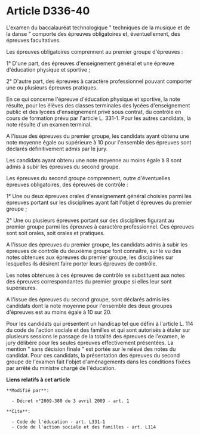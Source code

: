 # Article D336-40

L'examen du baccalauréat technologique " techniques de la musique et de la danse " comporte des épreuves obligatoires et,
éventuellement, des épreuves facultatives. 

Les épreuves obligatoires comprennent au premier groupe d'épreuves : 

1° D'une part, des épreuves d'enseignement général et une épreuve d'éducation physique et sportive ; 

2° D'autre part, des épreuves à caractère professionnel pouvant comporter une ou plusieurs épreuves pratiques. 

En ce qui concerne l'épreuve d'éducation physique et sportive, la note résulte, pour les élèves des classes terminales des
lycées d'enseignement public et des lycées d'enseignement privé sous contrat, du contrôle en cours de formation prévu par
l'article L. 331-1. Pour les autres candidats, la note résulte d'un examen terminal.

A l'issue des épreuves du premier groupe, les candidats ayant obtenu une note moyenne égale ou supérieure à 10 pour
l'ensemble des épreuves sont déclarés définitivement admis par le jury. 

Les candidats ayant obtenu une note moyenne au moins égale à 8 sont admis à subir les épreuves du second groupe. 

Les épreuves du second groupe comprennent, outre d'éventuelles épreuves obligatoires, des épreuves de contrôle : 

1° Une ou deux épreuves orales d'enseignement général choisies parmi les épreuves portant sur les disciplines ayant fait
l'objet d'épreuves du premier groupe ; 

2° Une ou plusieurs épreuves portant sur des disciplines figurant au premier groupe parmi les épreuves à caractère
professionnel. Ces épreuves sont soit orales, soit orales et pratiques.

A l'issue des épreuves du premier groupe, les candidats admis à subir les épreuves de contrôle du deuxième groupe font
connaître, sur le vu des notes obtenues aux épreuves du premier groupe, les disciplines sur lesquelles ils désirent faire
porter leurs épreuves de contrôle. 

Les notes obtenues à ces épreuves de contrôle se substituent aux notes des épreuves correspondantes du premier groupe si
elles leur sont supérieures.

A l'issue des épreuves du second groupe, sont déclarés admis les candidats dont la note moyenne pour l'ensemble des deux
groupes d'épreuves est au moins égale à 10 sur 20. 

Pour les candidats qui présentent un handicap tel que défini à l'article L. 114 du code de l'action sociale et des familles
et qui sont autorisés à étaler sur plusieurs sessions le passage de la totalité des épreuves de l'examen, le jury délibère
pour les seules épreuves effectivement présentées. La mention " sans décision finale " est portée sur le relevé des notes du
candidat. Pour ces candidats, la présentation des épreuves du second groupe de l'examen fait l'objet d'aménagements dans les
conditions fixées par arrêté du ministre chargé de l'éducation.

**Liens relatifs à cet article**

	**Modifié par**:

	  - Décret n°2009-380 du 3 avril 2009 - art. 1

	**Cite**:

	  - Code de l'éducation - art. L331-1
	  - Code de l'action sociale et des familles - art. L114
